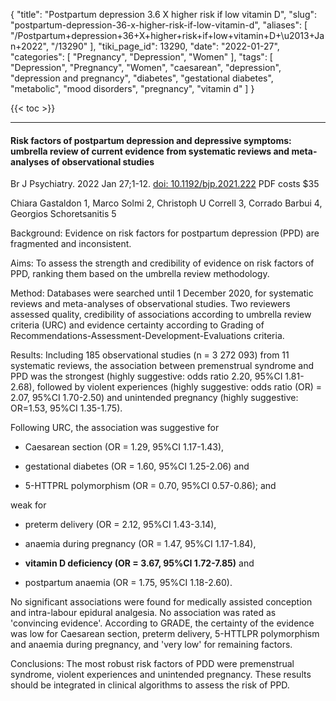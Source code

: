 {
    "title": "Postpartum depression 3.6 X higher risk if low vitamin D",
    "slug": "postpartum-depression-36-x-higher-risk-if-low-vitamin-d",
    "aliases": [
        "/Postpartum+depression+36+X+higher+risk+if+low+vitamin+D+\u2013+Jan+2022",
        "/13290"
    ],
    "tiki_page_id": 13290,
    "date": "2022-01-27",
    "categories": [
        "Pregnancy",
        "Depression",
        "Women"
    ],
    "tags": [
        "Depression",
        "Pregnancy",
        "Women",
        "caesarean",
        "depression",
        "depression and pregnancy",
        "diabetes",
        "gestational diabetes",
        "metabolic",
        "mood disorders",
        "pregnancy",
        "vitamin d"
    ]
}


{{< toc >}}

---

#### Risk factors of postpartum depression and depressive symptoms: umbrella review of current evidence from systematic reviews and meta-analyses of observational studies

Br J Psychiatry. 2022 Jan 27;1-12. [doi: 10.1192/bjp.2021.222](https://doi.org/10.1192/bjp.2021.222)  PDF costs $35

Chiara Gastaldon 1, Marco Solmi 2, Christoph U Correll 3, Corrado Barbui 4, Georgios Schoretsanitis 5

Background: Evidence on risk factors for postpartum depression (PPD) are fragmented and inconsistent.

Aims: To assess the strength and credibility of evidence on risk factors of PPD, ranking them based on the umbrella review methodology.

Method: Databases were searched until 1 December 2020, for systematic reviews and meta-analyses of observational studies. Two reviewers assessed quality, credibility of associations according to umbrella review criteria (URC) and evidence certainty according to Grading of Recommendations-Assessment-Development-Evaluations criteria.

Results: Including 185 observational studies (n = 3 272 093) from 11 systematic reviews, the association between premenstrual syndrome and PPD was the strongest (highly suggestive: odds ratio 2.20, 95%CI 1.81-2.68), followed by violent experiences (highly suggestive: odds ratio (OR) = 2.07, 95%CI 1.70-2.50) and unintended pregnancy (highly suggestive: OR=1.53, 95%CI 1.35-1.75). 

Following URC, the association was suggestive for 

* Caesarean section (OR = 1.29, 95%CI 1.17-1.43), 

* gestational diabetes (OR = 1.60, 95%CI 1.25-2.06) and 

* 5-HTTPRL polymorphism (OR = 0.70, 95%CI 0.57-0.86); and 

weak for 

* preterm delivery (OR = 2.12, 95%CI 1.43-3.14), 

* anaemia during pregnancy (OR = 1.47, 95%CI 1.17-1.84), 

*  **vitamin D deficiency (OR = 3.67, 95%CI 1.72-7.85)** and 

* postpartum anaemia (OR = 1.75, 95%CI 1.18-2.60). 

No significant associations were found for medically assisted conception and intra-labour epidural analgesia. No association was rated as 'convincing evidence'. According to GRADE, the certainty of the evidence was low for Caesarean section, preterm delivery, 5-HTTLPR polymorphism and anaemia during pregnancy, and 'very low' for remaining factors.

Conclusions: The most robust risk factors of PDD were premenstrual syndrome, violent experiences and unintended pregnancy. These results should be integrated in clinical algorithms to assess the risk of PPD.